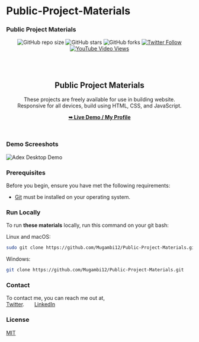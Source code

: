 # Public-Project-Materials
### Public Project Materials

<div align="center">
  
  ![GitHub repo size](https://img.shields.io/github/repo-size/Mugambi12/adex)
  ![GitHub stars](https://img.shields.io/github/stars/Mugambi12/adex?style=social)
  ![GitHub forks](https://img.shields.io/github/forks/Mugambi12/adex?style=social)
  [![Twitter Follow](https://img.shields.io/twitter/follow/Mugambi12?style=social)](https://twitter.com/intent/follow?screen_name=mugambimungiria)
  [![YouTube Video Views](https://img.shields.io/youtube/views/5Bl3CCizSRQ?style=social)](https://#)

  <br />
  <br />

  <h2 align="center">Public Project Materials</h2>

  These projects are freely available for use in building website.<br />Responsive for all devices, build using HTML, CSS, and JavaScript.

  <a href="https://github.com/Mugambi12"><strong>➥ Live Demo / My Profile</strong></a>

</div>

<br />

### Demo Screeshots

![Adex Desktop Demo](./readme-images/desktop.png "Desktop Demo")

### Prerequisites

Before you begin, ensure you have met the following requirements:

* [Git](https://git-scm.com/downloads "Download Git") must be installed on your operating system.

### Run Locally

To run **these materials** locally, run this command on your git bash:

Linux and macOS:

```bash
sudo git clone https://github.com/Mugambi12/Public-Project-Materials.git
```

Windows:

```bash
git clone https://github.com/Mugambi12/Public-Project-Materials.git
```

### Contact

To contact me, you can reach me out at,<br />
 [Twitter](https://www.twitter.com/mugambimungiria). &nbsp; &nbsp; &nbsp;
 [LinkedIn](https://www.linkedin.com/in/silasmugambi)

### License

[MIT](https://choosealicense.com/licenses/mit/)
